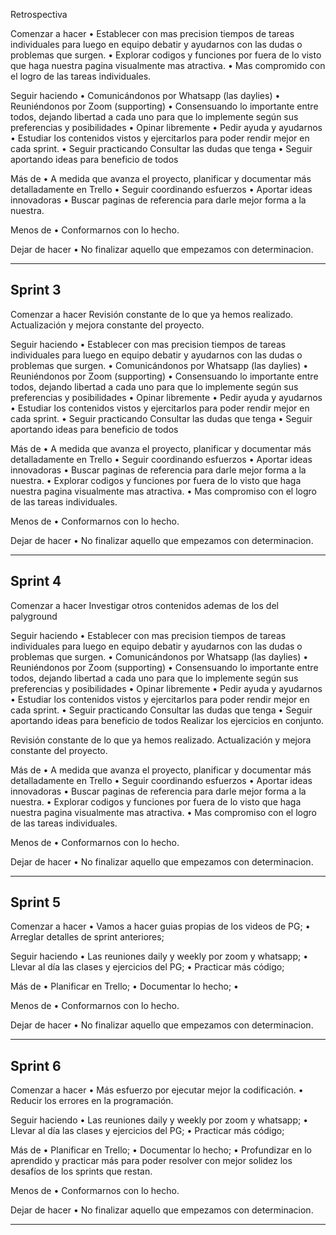 Retrospectiva

Comenzar a hacer
•   Establecer con mas precision tiempos de tareas individuales para luego en equipo debatir y ayudarnos con las dudas o problemas que surgen.
•   Explorar codigos y funciones por fuera de lo visto que haga nuestra pagina visualmente mas atractiva.
•   Mas compromido con el logro de las tareas individuales.


Seguir haciendo
•	Comunicándonos por Whatsapp (las daylies)
•	Reuniéndonos por Zoom (supporting)
•	Consensuando lo importante entre todos, dejando libertad a cada uno para que lo implemente según sus preferencias y posibilidades
•	Opinar libremente
•	Pedir ayuda y ayudarnos
•   Estudiar los contenidos vistos y ejercitarlos para poder rendir mejor en cada sprint.
•   Seguir practicando Consultar las dudas  que tenga
•   Seguir aportando ideas para beneficio de todos

Más de
•	A medida que avanza el proyecto, planificar y documentar más detalladamente en Trello
•	Seguir coordinando esfuerzos
•   Aportar ideas innovadoras
•   Buscar paginas de referencia para darle mejor forma a la nuestra.


Menos de 
•   Conformarnos con lo hecho.


Dejar de hacer
•	No finalizar aquello que empezamos con determinacion.

------------------------------------------------------------------
Sprint 3
------------------------------------------------------------------
Comenzar a hacer
Revisión constante de lo que ya hemos realizado.
Actualización y mejora constante del proyecto.

Seguir haciendo
•   Establecer con mas precision tiempos de tareas individuales para luego en equipo debatir y ayudarnos con las dudas o problemas que surgen.
•	Comunicándonos por Whatsapp (las daylies)
•	Reuniéndonos por Zoom (supporting)
•	Consensuando lo importante entre todos, dejando libertad a cada uno para que lo implemente según sus preferencias y posibilidades
•	Opinar libremente
•	Pedir ayuda y ayudarnos
•   Estudiar los contenidos vistos y ejercitarlos para poder rendir mejor en cada sprint.
•   Seguir practicando Consultar las dudas  que tenga
•   Seguir aportando ideas para beneficio de todos

Más de
•	A medida que avanza el proyecto, planificar y documentar más detalladamente en Trello
•	Seguir coordinando esfuerzos
•   Aportar ideas innovadoras
•   Buscar paginas de referencia para darle mejor forma a la nuestra.
•   Explorar codigos y funciones por fuera de lo visto que haga nuestra pagina visualmente mas atractiva.
•   Mas compromiso con el logro de las tareas individuales.


Menos de 
•   Conformarnos con lo hecho.


Dejar de hacer
•	No finalizar aquello que empezamos con determinacion.

------------------------------------------------------------------
Sprint 4
------------------------------------------------------------------
Comenzar a hacer
Investigar otros contenidos ademas de los del palyground

Seguir haciendo
•   Establecer con mas precision tiempos de tareas individuales para luego en equipo debatir y ayudarnos con las dudas o problemas que surgen.
•	Comunicándonos por Whatsapp (las daylies)
•	Reuniéndonos por Zoom (supporting)
•	Consensuando lo importante entre todos, dejando libertad a cada uno para que lo implemente según sus preferencias y posibilidades
•	Opinar libremente
•	Pedir ayuda y ayudarnos
•   Estudiar los contenidos vistos y ejercitarlos para poder rendir mejor en cada sprint.
•   Seguir practicando Consultar las dudas  que tenga
•   Seguir aportando ideas para beneficio de todos
Realizar los ejercicios en conjunto.

Revisión constante de lo que ya hemos realizado.
Actualización y mejora constante del proyecto.

Más de
•	A medida que avanza el proyecto, planificar y documentar más detalladamente en Trello
•	Seguir coordinando esfuerzos
•   Aportar ideas innovadoras
•   Buscar paginas de referencia para darle mejor forma a la nuestra.
•   Explorar codigos y funciones por fuera de lo visto que haga nuestra pagina visualmente mas atractiva.
•   Mas compromiso con el logro de las tareas individuales.


Menos de 
•   Conformarnos con lo hecho.


Dejar de hacer
•	No finalizar aquello que empezamos con determinacion.

------------------------------------------------------------------
Sprint 5
------------------------------------------------------------------
Comenzar a hacer
•   Vamos a hacer guias propias de los videos de PG;
•   Arreglar detalles de sprint anteriores;

Seguir haciendo
•	Las reuniones daily y weekly por zoom y whatsapp;
•   Llevar al día las clases y ejercicios del PG;
•   Practicar más código;

Más de
•	Planificar en Trello;
•   Documentar lo hecho;
•   

Menos de 
•   Conformarnos con lo hecho.


Dejar de hacer
•	No finalizar aquello que empezamos con determinacion.

------------------------------------------------------------------
Sprint 6
------------------------------------------------------------------
Comenzar a hacer
•   Más esfuerzo por ejecutar mejor la codificación.
•   Reducir los errores en la programación.

Seguir haciendo
•	Las reuniones daily y weekly por zoom y whatsapp;
•   Llevar al día las clases y ejercicios del PG;
•   Practicar más código;

Más de
•	Planificar en Trello;
•   Documentar lo hecho;
•   Profundizar en lo aprendido y practicar más para
    poder resolver con mejor solidez los desafíos de
    los sprints que restan.

Menos de 
•   Conformarnos con lo hecho.

Dejar de hacer
•	No finalizar aquello que empezamos con determinacion.

------------------------------------------------------------------
